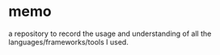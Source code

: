 # memo

a repository to record the usage and understanding of all the languages/frameworks/tools I used.
